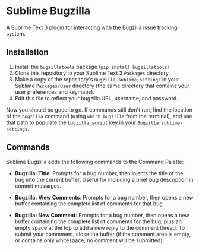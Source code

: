Sublime Bugzilla
================

A Sublime Text 3 plugin for interacting with the Bugzilla issue tracking
system.


Installation
------------

1. Install the ``bugzillatools`` package (``pip install bugzillatools``)
2. Clone this repository to your Sublime Text 3 ``Packages`` directory.
3. Make a copy of the repository's ``Bugzilla.sublime-settings`` in your
   Sublime ``Packages/User`` directory (the same directory that contains
   your user preferences and keymaps). 
4. Edit this file to reflect your bugzilla URL, username, and password.

Now you should be good to go. If commands still don't run, find the location
of the ``bugzilla`` command (using ``which bugzilla`` from the terminal), and
use that path to populate the ``bugzilla_script`` key in your
``Bugzilla.sublime-settings``.

Commands
--------

Sublime Bugzilla adds the following commands to the Command Palette:

* **Bugzilla: Title**: Prompts for a bug number, then injects the title of the
  bug into the current buffer. Useful for including a brief bug description in
  commit messages.
  
* **Bugzilla: View Comments**: Prompts for a bug number, then opens a new buffer
  containing the complete list of comments for that bug.
  
* **Bugzilla: New Comment**: Prompts for a bug number, then opens a new buffer
  containing the complete list of comments for the bug, plus an empty space at
  the top to add a new reply to the comment thread. To submit your commment,
  close the buffer (if the comment area is empty, or contains only whitespace,
  no comment will be submitted).

